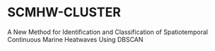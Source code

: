 # SCMHW-CLUSTER
A New Method for Identification and Classification of Spatiotemporal Continuous Marine Heatwaves Using DBSCAN
